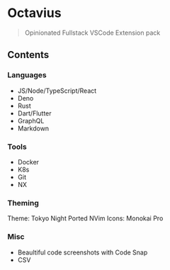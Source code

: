 # Octavius

> Opinionated Fullstack VSCode Extension pack

## Contents

### Languages

- JS/Node/TypeScript/React
- Deno
- Rust
- Dart/Flutter
- GraphQL
- Markdown

### Tools

- Docker
- K8s
- Git
- NX

###  Theming

Theme: Tokyo Night Ported NVim
Icons: Monokai Pro

### Misc

- Beaultiful code screenshots with Code Snap
- CSV
